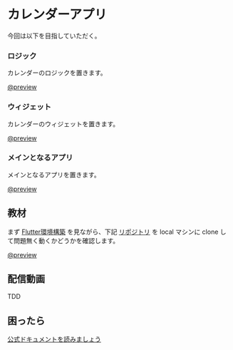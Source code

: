 # カレンダーアプリ

<HistoryTags :tags="['Flutter', 'Plugins']" />

今回は以下を目指していただく。

### ロジック

カレンダーのロジックを置きます。

[@preview](https://github.com/chooyan-eng/calendar_logic)

### ウィジェット

カレンダーのウィジェットを置きます。

[@preview](https://github.com/chooyan-eng/calendar_widget)

### メインとなるアプリ

メインとなるアプリを置きます。

[@preview](https://github.com/chooyan-eng/flutter_calendar)

## 教材

まず [Flutter環境構築](/handson/basic) を見ながら、下記 [リポジトリ](https://github.com/jiyuujin/template_flutter/tree/release/flutter3.0.0-stable) を local マシンに clone して問題無く動くかどうかを確認します。

[@preview](https://github.com/jiyuujin/template_flutter/tree/release/flutter3.0.0-stable)

## 配信動画

TDD

## 困ったら

[公式ドキュメントを読みましょう](http://flutter.io/)
